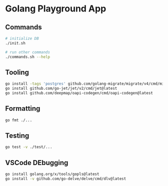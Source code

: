 # Golang Playground App

## Commands

```bash
# initialize DB
./init.sh

# run other commands
./commands.sh --help
```

## Tooling

```bash
go install -tags 'postgres' github.com/golang-migrate/migrate/v4/cmd/migrate@latest
go install github.com/go-jet/jet/v2/cmd/jet@latest
go install github.com/deepmap/oapi-codegen/cmd/oapi-codegen@latest
```

## Formatting

```bash
go fmt ./...
```

## Testing

```bash
go test -v ./test/...
```

## VSCode DEbugging
```bash
go install golang.org/x/tools/gopls@latest
go install -v github.com/go-delve/delve/cmd/dlv@latest
```

